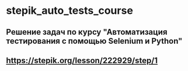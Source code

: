 # stepik_auto_tests_course
## Решение задач по курсу "Автоматизация тестирования с помощью Selenium и Python"
## https://stepik.org/lesson/222929/step/1
